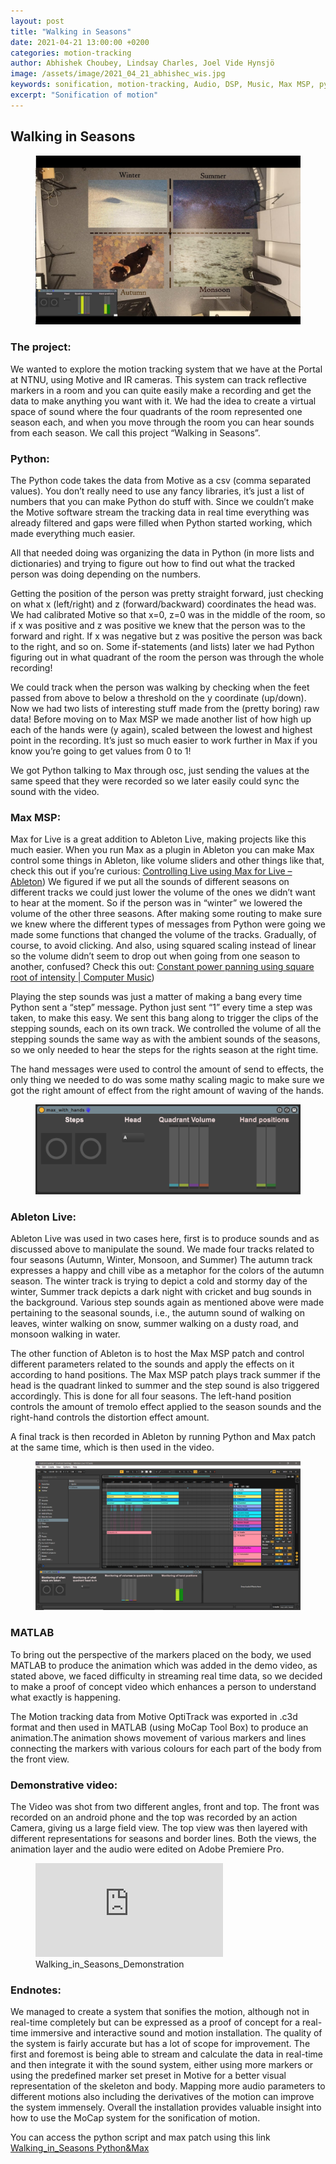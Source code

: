 ```yaml
---
layout: post
title: "Walking in Seasons"
date: 2021-04-21 13:00:00 +0200
categories: motion-tracking
author: Abhishek Choubey, Lindsay Charles, Joel Vide Hynsjö
image: /assets/image/2021_04_21_abhishec_wis.jpg
keywords: sonification, motion-tracking, Audio, DSP, Music, Max MSP, python
excerpt: "Sonification of motion"
---
```


## Walking in Seasons

<figure style="float: auto">
   <img src="/assets/image/2021_04_21_abhishec_wis.jpg" alt="" title="Walking_in_Seasons" width="auto"/> <figcaption></figcaption>
</figure>


### The project:
We wanted to explore the motion tracking system that we have at the Portal at NTNU, using Motive and IR cameras. This system can track reflective markers in a room and you can quite easily make a recording and get the data to make anything you want with it. We had the idea to create a virtual space of sound where the four quadrants of the room represented one season each, and when you move through the room you can hear sounds from each season. We call this project “Walking in Seasons”.

### Python:
The Python code takes the data from Motive as a csv (comma separated values). You don’t really need to use any fancy libraries, it’s just a list of numbers that you can make Python do stuff with. Since we couldn’t make the Motive software stream the tracking data in real time everything was already filtered and gaps were filled when Python started working, which made everything much easier.

All that needed doing was organizing the data in Python (in more lists and dictionaries) and trying to figure out how to find out what the tracked person was doing depending on the numbers.

Getting the position of the person was pretty straight forward, just checking on what x (left/right) and z (forward/backward) coordinates the head was. We had calibrated Motive so that x=0, z=0 was in the middle of the room, so if x was positive and z was positive we knew that the person was to the forward and right. If x was negative but z was positive the person was back to the right, and so on. Some if-statements (and lists) later we had Python figuring out in what quadrant of the room the person was through the whole recording!

We could track when the person was walking by checking when the feet passed from above to below a threshold on the y coordinate (up/down). Now we had two lists of interesting stuff made from the (pretty boring) raw data! Before moving on to Max MSP we made another list of how high up each of the hands were (y again), scaled between the lowest and highest point in the recording. It’s just so much easier to work further in Max if you know you’re going to get values from 0 to 1!

We got Python talking to Max through osc, just sending the values at the same speed that they were recorded so we later easily could sync the sound with the video.

### Max MSP:
Max for Live is a great addition to Ableton Live, making projects like this much easier. When you run Max as a plugin in Ableton you can make Max control some things in Ableton, like volume sliders and other things like that, check this out if you’re curious: [Controlling Live using Max for Live – Ableton](https://help.ableton.com/hc/en-us/articles/209071389-Controlling-Live-using-Max-for-Live-))
We figured if we put all the sounds of different seasons on different tracks we could just lower the volume of the ones we didn’t want to hear at the moment. So if the person was in “winter” we lowered the volume of the other three seasons. After making some routing to make sure we knew where the different types of messages from Python were going we made some functions that changed the volume of the tracks. Gradually, of course, to avoid clicking. And also, using squared scaling instead of linear so the volume didn’t seem to drop out when going from one season to another, confused? Check this out: [Constant power panning using square root of intensity | Computer Music](https://sites.uci.edu/computermusic/2013/03/29/constant-power-panning-using-square-root-of-intensity/))

Playing the step sounds was just a matter of making a bang every time Python sent a “step” message. Python just sent “1” every time a step was taken, to make this easy. We sent this bang along to trigger the clips of the stepping sounds, each on its own track. We controlled the volume of all the stepping sounds the same way as with the ambient sounds of the seasons, so we only needed to hear the steps for the rights season at the right time.

The hand messages were used to control the amount of send to effects, the only thing we needed to do was some mathy scaling magic to make sure we got the right amount of effect from the right amount of waving of the hands.

<figure style="float: auto">
   <img src="/assets/image/2021_04_21_abhishec_max_wis.PNG" alt="" title="WIS_Max_Patch" width="auto"/> <figcaption></figcaption>
</figure>


### Ableton Live:
Ableton Live was used in two cases here, first is to produce sounds and as discussed above to manipulate the sound. We made four tracks related to four seasons (Autumn, Winter, Monsoon, and Summer) The autumn track expresses a happy and chill vibe as a metaphor for the colors of the autumn season. The winter track is trying to depict a cold and stormy day of the winter, Summer track depicts a dark night with cricket and bug sounds in the background. Various step sounds again as mentioned above were made pertaining to the seasonal sounds, i.e., the autumn sound of walking on leaves, winter walking on snow, summer walking on a dusty road, and monsoon walking in water.

The other function of Ableton is to host the Max MSP patch and control different parameters related to the sounds and apply the effects on it according to hand positions. The Max MSP patch plays track summer if the head is the quadrant linked to summer and the step sound is also triggered accordingly. This is done for all four seasons. The left-hand position controls the amount of tremolo effect applied to the season sounds and the right-hand controls the distortion effect amount.

A final track is then recorded in Ableton by running Python and Max patch at the same time, which is then used in the video.

<figure style="float: auto">
   <img src="/assets/image/2021_04_21_abhishec_ableton_wis.PNG" alt="" title="WIS_Max_Patch" width="auto"/> <figcaption></figcaption>
</figure>

### MATLAB

To bring out the perspective of the markers placed on the body, we used MATLAB to produce the animation which was added in the demo video, as stated above, we faced  difficulty in streaming real time data, so we decided to make a proof of concept video which enhances a person to understand what exactly is happening.

The Motion tracking data from Motive OptiTrack was exported in .c3d format and then used in MATLAB (using MoCap Tool Box) to produce an animation.The animation shows movement of various markers and lines connecting the markers with various colours for each part of the body from the front view.



### Demonstrative video:

The Video was shot from two different angles, front and top. The front was recorded on an android phone and the top was recorded by an action Camera, giving us a large field view.
The top view was then layered with different representations for seasons and border lines. Both the views, the animation layer and the audio were edited on Adobe Premiere Pro.   


<figure style="float: none">
   <iframe src="https://drive.google.com/file/d/1IG1VEUJdoIz8vH0k_aQgzS4erOONQqVF/preview" width="auto" frameborder="0" allowfullscreen></iframe>
   <figcaption>Walking_in_Seasons_Demonstration</figcaption>
</figure>

### Endnotes:
We managed to create a system that sonifies the motion, although not in real-time completely but can be expressed as a proof of concept for a real-time immersive and interactive sound and motion installation. The quality of the system is fairly accurate but has a lot of scope for improvement. The first and foremost is being able to stream and calculate the data in real-time and then integrate it with the sound system, either using more markers or using the predefined marker set preset in Motive for a better visual representation of the skeleton and body. Mapping more audio parameters to different motions also including the derivatives of the motion can improve the system immensely. Overall the installation provides valuable insight into how to use the MoCap system for the sonification of motion.

You can access the python script and max patch using this link [Walking_in_Seasons Python&Max](https://drive.google.com/file/d/1CWA7jJBbqHW-LQG2XSOKxNm3pKGSuqI6/view?usp=sharing)
